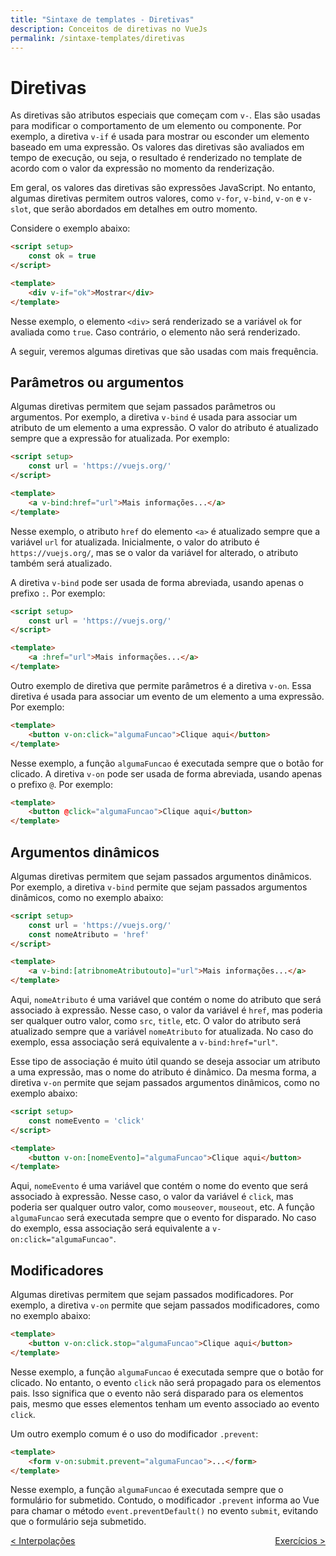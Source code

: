 ```yaml
---
title: "Sintaxe de templates - Diretivas"
description: Conceitos de diretivas no VueJs
permalink: /sintaxe-templates/diretivas
---
```


# Diretivas

As diretivas são atributos especiais que começam com `v-`. Elas são usadas para modificar o comportamento de um elemento ou componente. Por exemplo, a diretiva `v-if` é usada para mostrar ou esconder um elemento baseado em uma expressão. Os valores das diretivas são avaliados em tempo de execução, ou seja, o resultado é renderizado no template de acordo com o valor da expressão no momento da renderização.

Em geral, os valores das diretivas são expressões JavaScript. No entanto, algumas diretivas permitem outros valores, como `v-for`, `v-bind`, `v-on` e `v-slot`, que serão abordados em detalhes em outro momento.

Considere o exemplo abaixo:

```html
<script setup>
    const ok = true
</script>

<template>
    <div v-if="ok">Mostrar</div>
</template>
```

Nesse exemplo, o elemento `<div>` será renderizado se a variável `ok` for avaliada como `true`. Caso contrário, o elemento não será renderizado.

A seguir, veremos algumas diretivas que são usadas com mais frequência.

## Parâmetros ou argumentos

Algumas diretivas permitem que sejam passados parâmetros ou argumentos. Por exemplo, a diretiva `v-bind` é usada para associar um atributo de um elemento a uma expressão. O valor do atributo é atualizado sempre que a expressão for atualizada. Por exemplo:

```html
<script setup>
    const url = 'https://vuejs.org/'
</script>

<template>
    <a v-bind:href="url">Mais informações...</a>
</template>
```

Nesse exemplo, o atributo `href` do elemento `<a>` é atualizado sempre que a variável `url` for atualizada. Inicialmente, o valor do atributo é `https://vuejs.org/`, mas se o valor da variável for alterado, o atributo também será atualizado.

A diretiva `v-bind` pode ser usada de forma abreviada, usando apenas o prefixo `:`. Por exemplo:

```html
<script setup>
    const url = 'https://vuejs.org/'
</script>

<template>
    <a :href="url">Mais informações...</a>
</template>
```

Outro exemplo de diretiva que permite parâmetros é a diretiva `v-on`. Essa diretiva é usada para associar um evento de um elemento a uma expressão. Por exemplo:

```html
<template>
    <button v-on:click="algumaFuncao">Clique aqui</button>
</template>
```

Nesse exemplo, a função `algumaFuncao` é executada sempre que o botão for clicado. A diretiva `v-on` pode ser usada de forma abreviada, usando apenas o prefixo `@`. Por exemplo:

```html
<template>
    <button @click="algumaFuncao">Clique aqui</button>
</template>
```

## Argumentos dinâmicos

Algumas diretivas permitem que sejam passados argumentos dinâmicos. Por exemplo, a diretiva `v-bind` permite que sejam passados argumentos dinâmicos, como no exemplo abaixo:

```html
<script setup>
    const url = 'https://vuejs.org/'
    const nomeAtributo = 'href'
</script>

<template>
    <a v-bind:[atribnomeAtributouto]="url">Mais informações...</a>
</template>
```

Aqui, `nomeAtributo` é uma variável que contém o nome do atributo que será associado à expressão. Nesse caso, o valor da variável é `href`, mas poderia ser qualquer outro valor, como `src`, `title`, etc. O valor do atributo será atualizado sempre que a variável `nomeAtributo` for atualizada. No caso do exemplo, essa associação será equivalente a `v-bind:href="url"`.

Esse tipo de associação é muito útil quando se deseja associar um atributo a uma expressão, mas o nome do atributo é dinâmico. Da mesma forma, a diretiva `v-on` permite que sejam passados argumentos dinâmicos, como no exemplo abaixo:

```html
<script setup>
    const nomeEvento = 'click'
</script>

<template>
    <button v-on:[nomeEvento]="algumaFuncao">Clique aqui</button>
</template>
```

Aqui, `nomeEvento` é uma variável que contém o nome do evento que será associado à expressão. Nesse caso, o valor da variável é `click`, mas poderia ser qualquer outro valor, como `mouseover`, `mouseout`, etc. A função `algumaFuncao` será executada sempre que o evento for disparado. No caso do exemplo, essa associação será equivalente a `v-on:click="algumaFuncao"`.

## Modificadores

Algumas diretivas permitem que sejam passados modificadores. Por exemplo, a diretiva `v-on` permite que sejam passados modificadores, como no exemplo abaixo:

```html
<template>
    <button v-on:click.stop="algumaFuncao">Clique aqui</button>
</template>
```

Nesse exemplo, a função `algumaFuncao` é executada sempre que o botão for clicado. No entanto, o evento `click` não será propagado para os elementos pais. Isso significa que o evento não será disparado para os elementos pais, mesmo que esses elementos tenham um evento associado ao evento `click`. 

Um outro exemplo comum é o uso do modificador `.prevent`:

```html
<template>
    <form v-on:submit.prevent="algumaFuncao">...</form>
</template>
```

Nesse exemplo, a função `algumaFuncao` é executada sempre que o formulário for submetido. Contudo, o modificador `.prevent` informa ao Vue para chamar o método `event.preventDefault()` no evento `submit`, evitando que o formulário seja submetido.

<span style="display: flex; justify-content: space-between;"><span>[&lt; Interpolações](interpolacoes.html "Início")</span> <span>[Exercícios &gt;](exercicios.html "Próximo")</span></span>